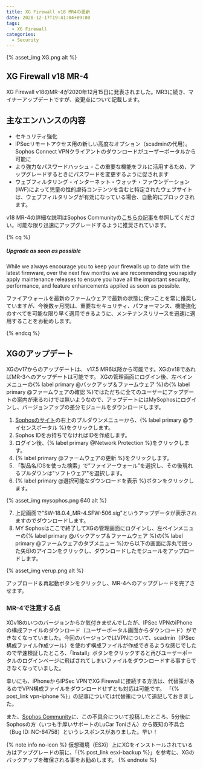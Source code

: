 ```yaml
---
title: XG Firewall v18 MR4の更新
date: 2020-12-17T19:41:04+09:00
tags:
  - XG Firewall
categories:
  - Security
---
```


{% asset_img XG.png alt %}

## XG Firewall v18 MR-4

XG Firewall v18のMR-4が2020年12月15日に発表されました。MR3に続き、マイナーアップデートですが、変更点について記載します。
<!-- more -->

## 主なエンハンスの内容

- セキュリティ強化
- IPSecリモートアクセス用の新しい高度なオプション（scadminの代用）。Sophos Connect VPNクライアントのダウンロードがユーザーポータルから可能に
- より強力なパスワードハッシュ - この重要な機能をフルに活用するため、アップグレードするときにパスワードを変更するように促されます
- ウェブフィルタリング - インターネット・ウォッチ・ファウンデーション(IWF)によって児童の性的虐待コンテンツを含むと特定されたウェブサイトは、ウェブフィルタリングが有効になっている場合、自動的にブロックされます。

v18 MR-4の詳細な説明はSophos Communityの[こちらの記事](https://community.sophos.com/xg-firewall/b/blog/posts/xg-firewall-v18-mr4-is-now-available)を参照してください。可能な限り迅速にアップグレードするように推奨されています。

{% cq %}
##### Upgrade as soon as possible

While we always encourage you to keep your firewalls up to date with the latest firmware, over the next few months we are recommending you rapidly apply maintenance releases to ensure you have all the important security, performance, and feature enhancements applied as soon as possible.

ファイアウォールを最新のファームウェアで最新の状態に保つことを常に推奨していますが、今後数ヶ月間は、重要なセキュリティ、パフォーマンス、機能強化のすべてを可能な限り早く適用できるように、メンテナンスリリースを迅速に適用することをお勧めします。

{% endcq %}

## XGのアップデート

XGのv17からのアップデートは、 v17.5 MR6以降から可能です。XGのv18であればMR-3へのアップデートは可能です。
XGの管理画面にログイン後、左ペインメニューの{% label primary @バックアップ＆ファームウェア %}の{% label primary @ファームウェアの確認 %}ではただちに全てのユーザーにアップデートの案内が来るわけでは無いようなので、アップデートにはMySophosにログインし、バージョンアップの差分モジュールをダウンロードします。

1. [Sophosのサイト](https://www.sophos.com/ja-jp.aspx)の右上のプルダウンメニューから、{% label primary @ライセンスポータル %}をクリックします。
2. Sophos IDをお持ちでなければIDを作成します。
3. ログイン後、{% label primary @Network Protection %}をクリックします。
4. {% label primary @ファームウェアの更新 %}をクリックします。
5. 「製品名/OSを使った検索」で”ファイアーウォール”を選択し、その後現れるプルダウンは"ソフトウェア"を選択します。
6. {% label primary @選択可能なダウンロードを表示 %}ボタンをクリックします。

{% asset_img mysophos.png 640 alt %}

7. 上記画面で"SW-18.0.4_MR-4.SFW-506.sig"というアップデータが表示されますのでダウンロードします。
8. MY Sophosはここで終了してXGの管理画面にログインし、左ペインメニューの{% label primary @バックアップ＆ファームウェア %}の{% label primary @ファームウェアのタブメニュー %}から以下の画面に赤丸で囲った矢印のアイコンをクリックし、ダウンロードしたモジュールをアップロードします。

{% asset_img verup.png alt %}

アップロード＆再起動ボタンをクリックし、MR-4へのアップグレードを完了させます。

### MR-4で注意する点

XGv18のいつのバージョンからか気付きませんでしたが、IPSec VPNのiPhoneの構成ファイルのダウンロード（ユーザーポータル画面からダウンロード）ができなくなっていました。今回のバージョンではVPNについて、scadmin（IPSec構成ファイル作成ツール）を使わず構成ファイルが作成できるような感じでしたので早速検証したところ、「Install」ボタンをクリックすると再びユーザーポータルのログインページに飛ばされてしまいファイルをダウンロードする事すらできなくなっていました。

幸いにも、iPhoneからIPSec VPNでXG Firewallに接続する方法は、代替策があるのでVPN構成ファイルをダウンロードせずとも対応は可能です。
「{% post_link vpn-iphone %}」の記事については代替策について追記しておきました。

また、[Sophos Community](https://community.sophos.com/xg-firewall/f/discussions/124771/xg-firewall-v18-mr-4-feedback-and-experiences/455768#455768)に、この不具合について投稿したところ、5分後にSophosの方（いつも手厚いサポートのLuCar Toniさん）から既知の不具合（Bug ID: NC-64758）というレスポンスがありました。早い！

{% note info no-icon %}
仮想環境（ESXi）上にXGをインストールされている方はアップグレードの前に、「{% post_link esxi-backup %}」を参考に、XGのバックアップを確保される事をお勧めします。
{% endnote %}
